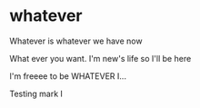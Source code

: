 whatever
========

Whatever is whatever we have now

What ever you want.
I'm new's life so I'll be here

I'm freeee to be WHATEVER I...


Testing mark I